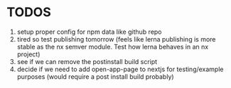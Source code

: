 # TODOS

1. setup proper config for npm data like github repo
1. tired so test publishing tomorrow (feels like lerna publishing is more stable as the nx semver module. Test how lerna behaves in an nx project)
1. see if we can remove the postinstall build script
1. decide if we need to add open-app-page to nextjs for testing/example purposes (would require a post install build probably)

